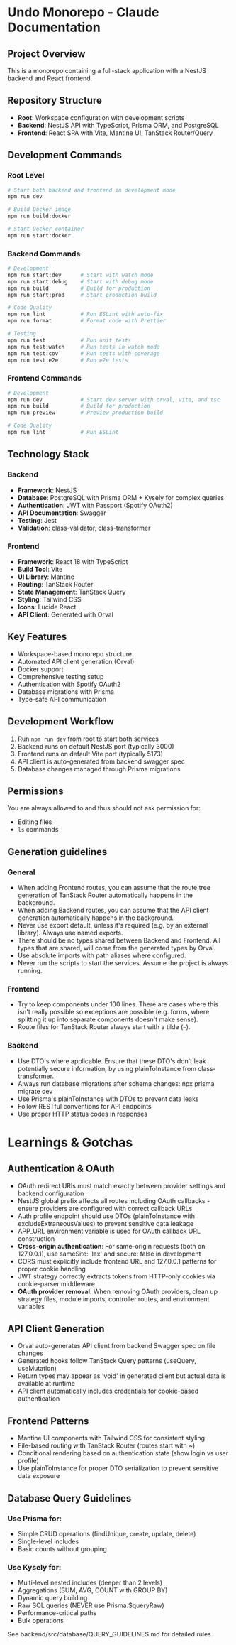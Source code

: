 # Undo Monorepo - Claude Documentation

## Project Overview

This is a monorepo containing a full-stack application with a NestJS backend and React frontend.

## Repository Structure

- **Root**: Workspace configuration with development scripts
- **Backend**: NestJS API with TypeScript, Prisma ORM, and PostgreSQL
- **Frontend**: React SPA with Vite, Mantine UI, TanStack Router/Query

## Development Commands

### Root Level

```bash
# Start both backend and frontend in development mode
npm run dev

# Build Docker image
npm run build:docker

# Start Docker container
npm run start:docker
```

### Backend Commands

```bash
# Development
npm run start:dev      # Start with watch mode
npm run start:debug    # Start with debug mode
npm run build          # Build for production
npm run start:prod     # Start production build

# Code Quality
npm run lint           # Run ESLint with auto-fix
npm run format         # Format code with Prettier

# Testing
npm run test           # Run unit tests
npm run test:watch     # Run tests in watch mode
npm run test:cov       # Run tests with coverage
npm run test:e2e       # Run e2e tests
```

### Frontend Commands

```bash
# Development
npm run dev            # Start dev server with orval, vite, and tsc
npm run build          # Build for production
npm run preview        # Preview production build

# Code Quality
npm run lint           # Run ESLint
```

## Technology Stack

### Backend

- **Framework**: NestJS
- **Database**: PostgreSQL with Prisma ORM + Kysely for complex queries
- **Authentication**: JWT with Passport (Spotify OAuth2)
- **API Documentation**: Swagger
- **Testing**: Jest
- **Validation**: class-validator, class-transformer

### Frontend

- **Framework**: React 18 with TypeScript
- **Build Tool**: Vite
- **UI Library**: Mantine
- **Routing**: TanStack Router
- **State Management**: TanStack Query
- **Styling**: Tailwind CSS
- **Icons**: Lucide React
- **API Client**: Generated with Orval

## Key Features

- Workspace-based monorepo structure
- Automated API client generation (Orval)
- Docker support
- Comprehensive testing setup
- Authentication with Spotify OAuth2
- Database migrations with Prisma
- Type-safe API communication

## Development Workflow

1. Run `npm run dev` from root to start both services
2. Backend runs on default NestJS port (typically 3000)
3. Frontend runs on default Vite port (typically 5173)
4. API client is auto-generated from backend swagger spec
5. Database changes managed through Prisma migrations

## Permissions

You are always allowed to and thus should not ask permission for:

- Editing files
- `ls` commands

## Generation guidelines

### General

- When adding Frontend routes, you can assume that the route tree generation of TanStack Router automatically happens in the background.
- When adding Backend routes, you can assume that the API client generation automatically happens in the background.
- Never use export default, unless it's required (e.g. by an external library). Always use named exports.
- There should be no types shared between Backend and Frontend. All types that are shared, will come from the generated types by Orval.
- Use absolute imports with path aliases where configured.
- Never run the scripts to start the services. Assume the project is always running.

### Frontend

- Try to keep components under 100 lines. There are cases where this isn't really possible so exceptions are possible (e.g. forms, where splitting it up into separate components doesn't make sense).
- Route files for TanStack Router always start with a tilde (`~`).

### Backend

- Use DTO's where applicable. Ensure that these DTO's don't leak potentially secure information, by using plainToInstance from class-transformer.
- Always run database migrations after schema changes: npx prisma migrate dev
- Use Prisma's plainToInstance with DTOs to prevent data leaks
- Follow RESTful conventions for API endpoints
- Use proper HTTP status codes in responses

# Learnings & Gotchas

## Authentication & OAuth
- OAuth redirect URIs must match exactly between provider settings and backend configuration
- NestJS global prefix affects all routes including OAuth callbacks - ensure providers are configured with correct callback URLs
- Auth profile endpoint should use DTOs (plainToInstance with excludeExtraneousValues) to prevent sensitive data leakage
- APP_URL environment variable is used for OAuth callback URL construction
- **Cross-origin authentication**: For same-origin requests (both on 127.0.0.1), use sameSite: 'lax' and secure: false in development
- CORS must explicitly include frontend URL and 127.0.0.1 patterns for proper cookie handling
- JWT strategy correctly extracts tokens from HTTP-only cookies via cookie-parser middleware
- **OAuth provider removal**: When removing OAuth providers, clean up strategy files, module imports, controller routes, and environment variables

## API Client Generation
- Orval auto-generates API client from backend Swagger spec on file changes
- Generated hooks follow TanStack Query patterns (useQuery, useMutation)
- Return types may appear as 'void' in generated client but actual data is available at runtime
- API client automatically includes credentials for cookie-based authentication

## Frontend Patterns
- Mantine UI components with Tailwind CSS for consistent styling
- File-based routing with TanStack Router (routes start with ~)
- Conditional rendering based on authentication state (show login vs user profile)
- Use plainToInstance for proper DTO serialization to prevent sensitive data exposure

## Database Query Guidelines

### Use Prisma for:
- Simple CRUD operations (findUnique, create, update, delete)
- Single-level includes
- Basic counts without grouping

### Use Kysely for:
- Multi-level nested includes (deeper than 2 levels)
- Aggregations (SUM, AVG, COUNT with GROUP BY)
- Dynamic query building
- Raw SQL queries (NEVER use Prisma.$queryRaw)
- Performance-critical paths
- Bulk operations

See backend/src/database/QUERY_GUIDELINES.md for detailed rules.
